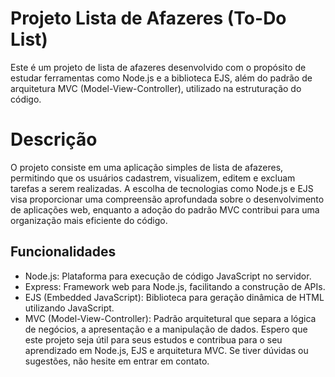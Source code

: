 # Projeto Lista de Afazeres (To-Do List) 
Este é um projeto de lista de afazeres desenvolvido com o propósito de estudar ferramentas como Node.js e a biblioteca EJS, além do padrão de arquitetura MVC (Model-View-Controller), utilizado na estruturação do código. 
# Descrição 
O projeto consiste em uma aplicação simples de lista de afazeres, permitindo que os usuários cadastrem, visualizem, editem e excluam tarefas a serem realizadas. A escolha de tecnologias como Node.js e EJS visa proporcionar uma compreensão aprofundada sobre o desenvolvimento de aplicações web, enquanto a adoção do padrão MVC contribui para uma organização mais eficiente do código.
## Funcionalidades
* Node.js: Plataforma para execução de código JavaScript no servidor.
* Express: Framework web para Node.js, facilitando a construção de APIs.
* EJS (Embedded JavaScript): Biblioteca para geração dinâmica de HTML utilizando JavaScript.
* MVC (Model-View-Controller): Padrão arquitetural que separa a lógica de negócios, a apresentação e a manipulação de dados. 
Espero que este projeto seja útil para seus estudos e contribua para o seu aprendizado em Node.js, EJS e arquitetura MVC. Se tiver dúvidas ou sugestões, não hesite em entrar em contato.
